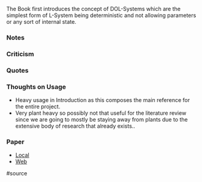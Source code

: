 The Book first introduces the concept of DOL-Systems which are the simplest form of L-System being deterministic and not allowing parameters or any sort of internal state.
### Notes

### Criticism


### Quotes


### Thoughts on Usage
- Heavy usage in Introduction as this composes the main reference for the entire project.
- Very plant heavy so possibly not that useful for the literature review since we are going to mostly be staying away from plants due to the extensive body of research that already exists..

### Paper
- [Local](file:///W:/Bsc%20Computing/Dissertation/Third%20Party/Books/The%20Algorithmic%20Beauty%20of%20Plants.pdf)
- [Web](https://algorithmicbotany.org/papers/abop/abop.pdf)



#source